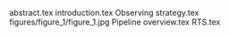 abstract.tex
introduction.tex
Observing strategy.tex
figures/figure_1/figure_1.jpg
Pipeline overview.tex
RTS.tex
